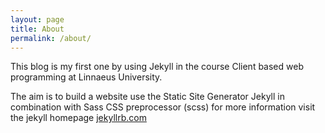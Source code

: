 ```yaml
---
layout: page
title: About
permalink: /about/
---
```


This blog is my first one by using Jekyll in the course Client based web programming at Linnaeus University.

The aim is to build a website use the Static Site Generator Jekyll in combination with Sass CSS preprocessor (scss)
for more information visit the jekyll homepage [jekyllrb.com](https://jekyllrb.com/)
